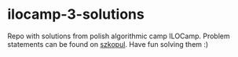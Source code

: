 # ilocamp-3-solutions

Repo with solutions from polish algorithmic camp ILOCamp. Problem statements can be found on [szkopul](https://szkopul.edu.pl/).
Have fun solving them :)
